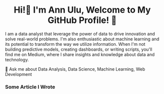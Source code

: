 <h1 align="center"> Hi!👋 I'm Ann Ulu, Welcome to My GitHub Profile! 🌟 </h1>


I am a data analyst that leverage the power of data to drive innovation and solve real-world problems. I'm also enthusiastic about machine learning and its potential to transform the way we utilize information. When I'm not building predictive models, creating dashboards, or writing scripts, you'll find me on Medium, where I share insights and knowledge about data and technology.

💬 Ask me about Data Analysis, Data Science, Machine Learning, Web Development

### Some Article I Wrote
